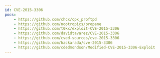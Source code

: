 ```yaml
---
id: CVE-2015-3306
pocs:
    - https://github.com/chcx/cpx_proftpd
    - https://github.com/nootropics/propane
    - https://github.com/t0kx/exploit-CVE-2015-3306
    - https://github.com/davidtavarez/CVE-2015-3306
    - https://github.com/cved-sources/cve-2015-3306
    - https://github.com/hackarada/cve-2015-3306
    - https://github.com/cdedmondson/Modified-CVE-2015-3306-Exploit
---
```


